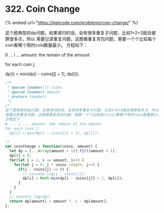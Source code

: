 # 322. Coin Change

{% embed url="https://leetcode.com/problems/coin-change/" %}

这个题典型的dp问题，如果递归的话，会有很多重复子问题，比如1+2+3就会被算很多次，所以 需要记录重复问题。这题像重复背包问题，需要一个个比较每个coin看哪个用的coin数量最少。 方程如下： 

0 ... i ... amount: the remain of the amount 

for each coin j: 

dp\[i\] = min\(dp\[i - coins\[j\] + 1\], dp\[i\]\);

```javascript
/**
 * @param {number[]} coins
 * @param {number} amount
 * @return {number}
 */
/*
这个题典型的dp问题，如果递归的话，会有很多重复子问题，比如1+2+3就会被算很多次，所以
需要记录重复问题。这题像重复背包问题，需要一个个比较每个coin看哪个用的coin数量最少。
方程如下：
0 ... i ... amount: the remain of the amount
for each coin j:
  dp[i] = min(dp[i - coins[j] + 1], dp[i]);

*/
var coinChange = function(coins, amount) {
  let dp = [...Array(amount + 1)].fill(amount + 1);
  dp[0] = 0;
  for(let i = 1; i <= amount; i++) {
    for(let j = 0; j < coins.length; j++) {
      if(i - coins[j] >= 0) {
        // console.log(i - coins[j]);
        dp[i] = Math.min(dp[i - coins[j]] + 1, dp[i]);
      }
    }
  }
  // console.log(dp);
  return dp[amount] > amount ? -1 : dp[amount];
};
```

